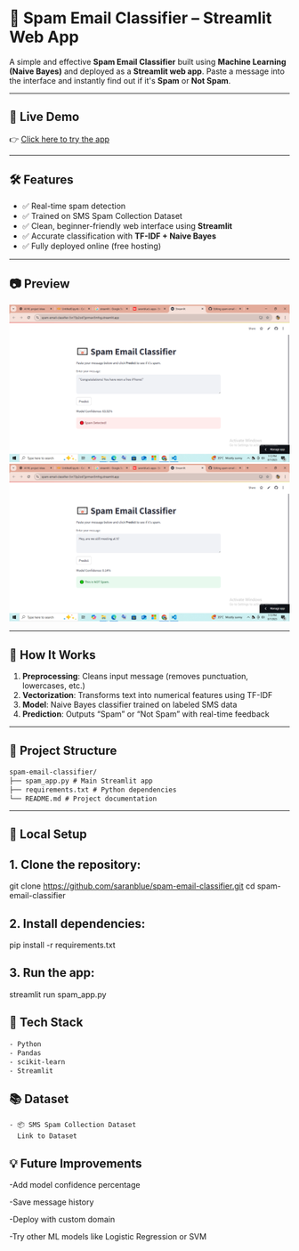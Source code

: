 # 📧 Spam Email Classifier – Streamlit Web App

A simple and effective **Spam Email Classifier** built using **Machine Learning (Naive Bayes)** and deployed as a **Streamlit web app**. Paste a message into the interface and instantly find out if it's **Spam** or **Not Spam**.

---

## 🚀 Live Demo
👉 [Click here to try the app](https://spam-email-classifier-5vr73p2od7jprmavi5mfvg.streamlit.app/)  


---

## 🛠️ Features

- ✅ Real-time spam detection
- ✅ Trained on SMS Spam Collection Dataset
- ✅ Clean, beginner-friendly web interface using **Streamlit**
- ✅ Accurate classification with **TF-IDF + Naive Bayes**
- ✅ Fully deployed online (free hosting)

---

## 📷 Preview

![App Screenshot](spam1.png)  
![App Screenshot](spam2.png)



---

## 🧠 How It Works

1. **Preprocessing**: Cleans input message (removes punctuation, lowercases, etc.)
2. **Vectorization**: Transforms text into numerical features using TF-IDF
3. **Model**: Naive Bayes classifier trained on labeled SMS data
4. **Prediction**: Outputs “Spam” or “Not Spam” with real-time feedback

---

## 📁 Project Structure
```
spam-email-classifier/
├── spam_app.py # Main Streamlit app
├── requirements.txt # Python dependencies
└── README.md # Project documentation
```
---

## 🧪 Local Setup

## 1. Clone the repository:
git clone https://github.com/saranblue/spam-email-classifier.git
cd spam-email-classifier

## 2. Install dependencies:
pip install -r requirements.txt

## 3. Run the app:
streamlit run spam_app.py

## 🧰 Tech Stack
```
- Python
- Pandas
- scikit-learn
- Streamlit
```

## 📚 Dataset
```
- 📦 SMS Spam Collection Dataset
  Link to Dataset
```


## 💡 Future Improvements
-Add model confidence percentage

-Save message history

-Deploy with custom domain

-Try other ML models like Logistic Regression or SVM


















